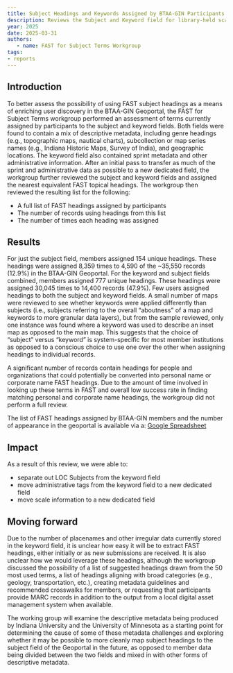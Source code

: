 ```yaml
---
title: Subject Headings and Keywords Assigned by BTAA-GIN Participants
description: Reviews the Subject and Keyword field for library-held scanned maps in the BTAA Geoportal
year: 2025
date: 2025-03-31
authors:
   - name: FAST for Subject Terms Workgroup
tags:
- reports
---
```



## Introduction

To better assess the possibility of using FAST subject headings as a means of enriching user discovery in the BTAA-GIN Geoportal, the FAST for Subject Terms workgroup performed an assessment of terms currently assigned by participants to the subject and keyword fields. Both fields were found to contain a mix of descriptive metadata, including genre headings (e.g., topographic maps, nautical charts), subcollection or map series names (e.g., Indiana Historic Maps, Survey of India), and geographic locations. The keyword field also contained sprint metadata and other administrative information. After an initial pass to transfer as much of the sprint and administrative data as possible to a new dedicated field, the workgroup further reviewed the subject and keyword fields and assigned the nearest equivalent FAST topical headings. The workgroup then reviewed the resulting list for the following:

* A full list of FAST headings assigned by participants  
* The number of records using headings from this list  
* The number of times each heading was assigned

## Results

For just the subject field, members assigned 154 unique headings. These headings were assigned 8,359 times to 4,590 of the \~35,550 records (12.9%) in the BTAA-GIN Geoportal. For the keyword and subject fields combined, members assigned 777 unique headings. These headings were assigned 30,045 times to 14,400 records (47.9%). Few users assigned headings to both the subject and keyword fields. A small number of maps were reviewed to see whether keywords were applied differently than subjects (i.e., subjects referring to the overall “aboutness” of a map and keywords to more granular data layers), but from the sample reviewed, only one instance was found where a keyword was used to describe an inset map as opposed to the main map. This suggests that the choice of “subject” versus “keyword” is system-specific for most member institutions as opposed to a conscious choice to use one over the other when assigning headings to individual records.

A significant number of records contain headings for people and organizations that could potentially be converted into personal name or corporate name FAST headings. Due to the amount of time involved in looking up these terms in FAST and overall low success rate in finding matching personal and corporate name headings, the workgroup did not perform a full review.  

The list of FAST headings assigned by BTAA-GIN members and the number of appearance in the geoportal is available via a: [Google Spreadsheet](https://docs.google.com/spreadsheets/d/13aFyvtGcvthnMdALvz2eghKKPpKjDSzi/edit?usp=drive_link&ouid=106182567550693215185&rtpof=true&sd=true) 

## Impact

As a result of this review, we were able to:

* separate out LOC Subjects from the keyword field  
* move administrative tags from the keyword field to a new dedicated field  
* move scale information to a new dedicated field

## Moving forward

Due to the number of placenames and other irregular data currently stored in the keyword field, it is unclear how easy it will be to extract FAST headings, either initially or as new submissions are received. It is also unclear how we would leverage these headings, although the workgroup discussed the possibility of a list of suggested headings drawn from the 50 most used terms, a list of headings aligning with broad categories (e.g., geology, transportation, etc.), creating metadata guidelines and recommended crosswalks for members, or requesting that participants provide MARC records in addition to the output from a local digital asset management system when available.

The working group will examine the descriptive metadata being produced by Indiana University and the University of Minnesota as a starting point for determining the cause of some of these metadata challenges and exploring whether it may be possible to more cleanly map subject headings to the subject field of the Geoportal in the future, as opposed to member data being divided between the two fields and mixed in with other forms of descriptive metadata.

